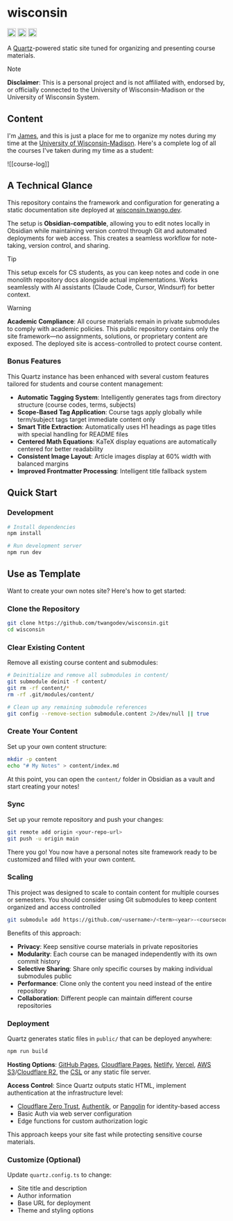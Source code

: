# wisconsin

<div class="badges">
    <img src="https://img.shields.io/badge/Obsidian-compatible-7C3AED?logo=obsidian" alt="Obsidian Badge" height="20">
    <img src="https://img.shields.io/github/actions/workflow/status/twangodev/wisconsin/build-and-deploy.yaml" alt="GitHub Actions Workflow Status" height="20">
    <img src="https://img.shields.io/github/license/twangodev/wisconsin" alt="GitHub License" height="20">
</div>

<p>
    A <a href="https://quartz.jzhao.xyz">Quartz</a>-powered static site tuned for organizing and presenting course materials.
</p>

> [!NOTE]
> **Disclaimer**: This is a personal project and is not affiliated with, endorsed by, or officially connected to the University of Wisconsin-Madison or the University of Wisconsin System.

## Content

I'm [James](https://twango.dev), and this is just a place for me to organize my notes during my time at the [University of Wisconsin-Madison](https://wisc.edu). Here's a complete log of all the courses I've taken during my time as a student:

![[course-log]]

## A Technical Glance

This repository contains the framework and configuration for generating a static documentation site deployed
at [wisconsin.twango.dev](https://wisconsin.twango.dev).

The setup is **Obsidian-compatible**, allowing you to edit notes locally in Obsidian while maintaining version control
through Git and automated deployments for web access. This creates a seamless workflow for note-taking, version control,
and sharing.

> [!TIP]
> This setup excels for CS students, as you can keep notes and code in one monolith repository docs alongside actual implementations. Works seamlessly with AI assistants (Claude Code, Cursor, Windsurf) for better context.

> [!WARNING]
> **Academic Compliance**: All course materials remain in private submodules to comply with academic policies. This
> public repository contains only the site framework—no assignments, solutions, or proprietary content are exposed. The
> deployed site is access-controlled to protect course content.

### Bonus Features

This Quartz instance has been enhanced with several custom features tailored for students and course content management:

- **Automatic Tagging System**: Intelligently generates tags from directory structure (course codes, terms, subjects)
- **Scope-Based Tag Application**: Course tags apply globally while term/subject tags target immediate content only
- **Smart Title Extraction**: Automatically uses H1 headings as page titles with special handling for README files
- **Centered Math Equations**: KaTeX display equations are automatically centered for better readability
- **Consistent Image Layout**: Article images display at 60% width with balanced margins
- **Improved Frontmatter Processing**: Intelligent title fallback system

## Quick Start

### Development

```bash
# Install dependencies
npm install

# Run development server
npm run dev
```

## Use as Template

Want to create your own notes site? Here's how to get started:

### Clone the Repository

```bash
git clone https://github.com/twangodev/wisconsin.git
cd wisconsin
```

### Clear Existing Content

Remove all existing course content and submodules:

```bash
# Deinitialize and remove all submodules in content/
git submodule deinit -f content/
git rm -rf content/*
rm -rf .git/modules/content/

# Clean up any remaining submodule references
git config --remove-section submodule.content 2>/dev/null || true
```

### Create Your Content

Set up your own content structure:

```bash
mkdir -p content
echo "# My Notes" > content/index.md
```

At this point, you can open the `content/` folder in Obsidian as a vault and start creating your notes!

### Sync

Set up your remote repository and push your changes:

```bash
git remote add origin <your-repo-url>
git push -u origin main
```

There you go! You now have a personal notes site framework ready to be customized and filled with your own content.

### Scaling

This project was designed to scale to contain content for multiple courses or semesters. You should consider using Git submodules to keep content organized and access controlled

```bash
git submodule add https://github.com/<username>/<term><year>-<coursecode>.git content/some-identifier
```

Benefits of this approach:
- **Privacy**: Keep sensitive course materials in private repositories
- **Modularity**: Each course can be managed independently with its own commit history
- **Selective Sharing**: Share only specific courses by making individual submodules public
- **Performance**: Clone only the content you need instead of the entire repository
- **Collaboration**: Different people can maintain different course repositories

### Deployment

Quartz generates static files in `public/` that can be deployed anywhere:

```bash
npm run build
```

**Hosting Options**: [GitHub Pages](https://pages.github.com/), [Cloudflare Pages](https://pages.cloudflare.com/), [Netlify](https://www.netlify.com/), [Vercel](https://vercel.com/), [AWS S3](https://aws.amazon.com/s3/)/[Cloudflare R2](https://www.cloudflare.com/developer-platform/r2/), the [CSL](https://csl.cs.wisc.edu/) or any static file server.

**Access Control**: Since Quartz outputs static HTML, implement authentication at the infrastructure level:
- [Cloudflare Zero Trust](https://www.cloudflare.com/zero-trust/), [Authentik](https://goauthentik.io/), or [Pangolin](https://digpangolin.com/) for identity-based access
- Basic Auth via web server configuration
- Edge functions for custom authorization logic

This approach keeps your site fast while protecting sensitive course materials.

### Customize (Optional)

Update `quartz.config.ts` to change:
- Site title and description
- Author information
- Base URL for deployment
- Theme and styling options
